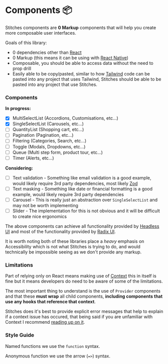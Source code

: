# Components 📦

Stitches components are **0 Markup** components that will help you create more composable user interfaces.

Goals of this library:
- 0 dependencies other than [React](https://react.dev/)
- 0 Markup (this means it can be using with [React Native](https://reactnative.dev/))
- Composable, you should be able to access data without the need to prop drill
- Easily able to be copy/pasted, similar to how [Tailwind](https://tailwindcss.com/) code can be pasted into any project that uses Tailwind, Stitches should be able to be pasted into any project that use Stitches.

### Components

**In progress:**

- [x] MultiSelectList (Accordions, Customisations, etc...)
- [x] SingleSelectList (Carousels, etc...)
- [ ] QuantityList (Shopping cart, etc...)
- [ ] Pagination (Pagination, etc...)
- [ ] Filtering (Categories, Search, etc...)
- [ ] Toggle (Modals, Dropdowns, etc...)
- [ ] Queue (Multi step form, product tour, etc...)
- [ ] Timer (Alerts, etc...)

**Considering:**

- [ ] Text validation - Something like email validation is a good example, would likely require 3rd party dependencies, most likely [Zod](https://zod.dev/)
- [ ] Text masking - Something like date or financial formatting is a good example, would likely require 3rd party dependencies
- [ ] Carousel - This is really just an abstraction over `SingleSelectList` and may not be worth implementing
- [ ] Slider - The implementation for this is not obvious and it will be difficult to create nice ergonomics

The above components can achieve all functionality provided by [Headless UI](https://headlessui.com/) and most of the functionality provided by [Radix UI](https://www.radix-ui.com/).

It is worth noting both of these libraries place a _heavy_ emphasis on Accessibility which is not what Stitches is trying to do, and would technically be impossible seeing as we don't provide any markup.

### Limitations

Part of relying only on React means making use of [Context](https://react.dev/learn/passing-data-deeply-with-context) this in itself is fine but it means developers do need to be aware of some of the limitations.

The most important thing to understand is the use of `Provider` components and that these **must wrap** all child components, **including components that use any hooks that reference that context**.

Stitches does it's best to provide explicit error messages that help to explain if a context issue has occured, that being said if you are unfamiliar with Context I recommend [reading up on it](https://react.dev/learn/passing-data-deeply-with-context).

### Style Guide

Named functions we use the `function` syntax.

Anonymous function we use the arrow (`=>`) syntax.
